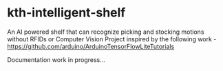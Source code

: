 # kth-intelligent-shelf
An AI powered shelf that can recognize picking and stocking motions without RFIDs or Computer Vision
Project inspired by the following work - https://github.com/arduino/ArduinoTensorFlowLiteTutorials

Documentation work in progress...

